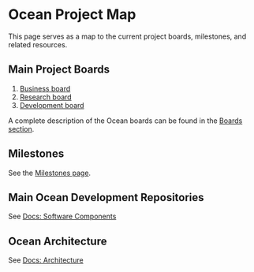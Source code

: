 # Ocean Project Map

This page serves as a map to the current project boards, milestones, and related resources.

## Main Project Boards

1. [Business board](https://github.com/oceanprotocol/ocean/projects/1)
1. [Research board](https://github.com/oceanprotocol/ocean/projects/3)
1. [Development board](https://github.com/oceanprotocol/ocean/projects/2)

A complete description of the Ocean boards can be found in the [Boards section](doc/alm/boards.md).

## Milestones

See the [Milestones page](https://github.com/oceanprotocol/ocean/milestones).

## Main Ocean Development Repositories

See [Docs: Software Components](https://docs.oceanprotocol.com/concepts/components/)

## Ocean Architecture

See [Docs: Architecture](https://docs.oceanprotocol.com/concepts/architecture/)
